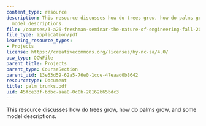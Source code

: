 ```yaml
---
content_type: resource
description: This resource discusses how do trees grow, how do palms grow, and some
  model descriptions.
file: /courses/3-a26-freshman-seminar-the-nature-of-engineering-fall-2005/45fce33fbdbcaaa80c0b28162b65bdc3_palm_trunks.pdf
file_type: application/pdf
learning_resource_types:
- Projects
license: https://creativecommons.org/licenses/by-nc-sa/4.0/
ocw_type: OCWFile
parent_title: Projects
parent_type: CourseSection
parent_uid: 13e53d59-62a5-76e0-1cce-47eaad0b8642
resourcetype: Document
title: palm_trunks.pdf
uid: 45fce33f-bdbc-aaa8-0c0b-28162b65bdc3
---
```

This resource discusses how do trees grow, how do palms grow, and some model descriptions.
